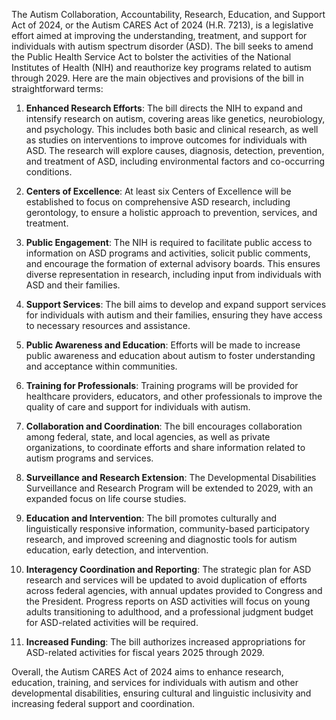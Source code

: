 The Autism Collaboration, Accountability, Research, Education, and Support Act of 2024, or the Autism CARES Act of 2024 (H.R. 7213), is a legislative effort aimed at improving the understanding, treatment, and support for individuals with autism spectrum disorder (ASD). The bill seeks to amend the Public Health Service Act to bolster the activities of the National Institutes of Health (NIH) and reauthorize key programs related to autism through 2029. Here are the main objectives and provisions of the bill in straightforward terms:

1. **Enhanced Research Efforts**: The bill directs the NIH to expand and intensify research on autism, covering areas like genetics, neurobiology, and psychology. This includes both basic and clinical research, as well as studies on interventions to improve outcomes for individuals with ASD. The research will explore causes, diagnosis, detection, prevention, and treatment of ASD, including environmental factors and co-occurring conditions.

2. **Centers of Excellence**: At least six Centers of Excellence will be established to focus on comprehensive ASD research, including gerontology, to ensure a holistic approach to prevention, services, and treatment.

3. **Public Engagement**: The NIH is required to facilitate public access to information on ASD programs and activities, solicit public comments, and encourage the formation of external advisory boards. This ensures diverse representation in research, including input from individuals with ASD and their families.

4. **Support Services**: The bill aims to develop and expand support services for individuals with autism and their families, ensuring they have access to necessary resources and assistance.

5. **Public Awareness and Education**: Efforts will be made to increase public awareness and education about autism to foster understanding and acceptance within communities.

6. **Training for Professionals**: Training programs will be provided for healthcare providers, educators, and other professionals to improve the quality of care and support for individuals with autism.

7. **Collaboration and Coordination**: The bill encourages collaboration among federal, state, and local agencies, as well as private organizations, to coordinate efforts and share information related to autism programs and services.

8. **Surveillance and Research Extension**: The Developmental Disabilities Surveillance and Research Program will be extended to 2029, with an expanded focus on life course studies.

9. **Education and Intervention**: The bill promotes culturally and linguistically responsive information, community-based participatory research, and improved screening and diagnostic tools for autism education, early detection, and intervention.

10. **Interagency Coordination and Reporting**: The strategic plan for ASD research and services will be updated to avoid duplication of efforts across federal agencies, with annual updates provided to Congress and the President. Progress reports on ASD activities will focus on young adults transitioning to adulthood, and a professional judgment budget for ASD-related activities will be required.

11. **Increased Funding**: The bill authorizes increased appropriations for ASD-related activities for fiscal years 2025 through 2029.

Overall, the Autism CARES Act of 2024 aims to enhance research, education, training, and services for individuals with autism and other developmental disabilities, ensuring cultural and linguistic inclusivity and increasing federal support and coordination.